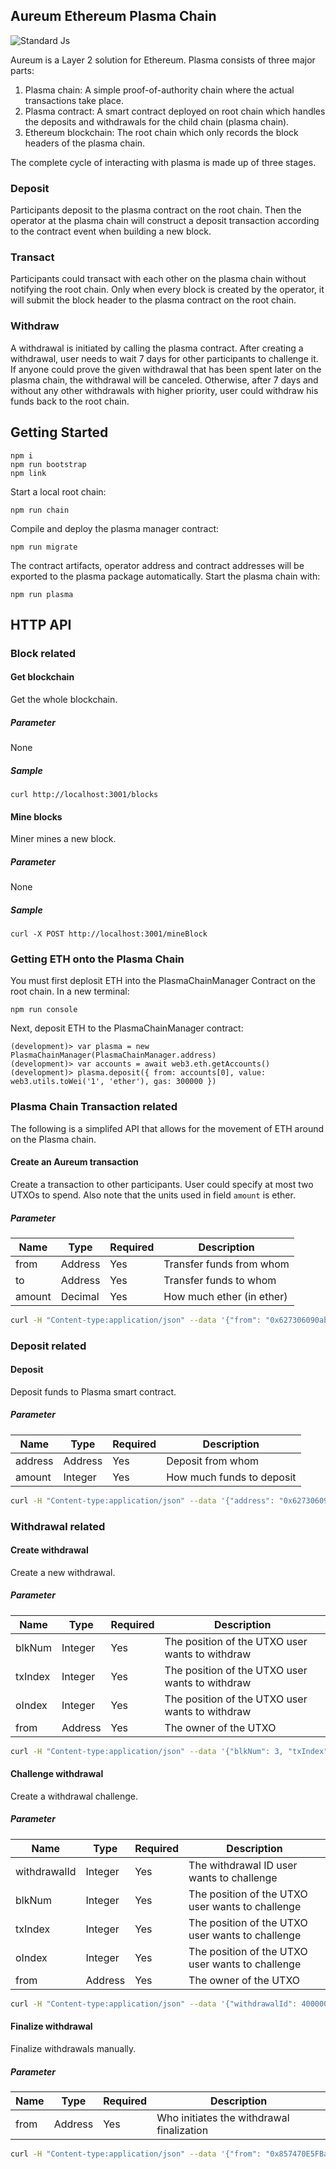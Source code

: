 ## Aureum Ethereum Plasma Chain

![Standard Js](https://cdn.rawgit.com/feross/standard/master/badge.svg)

Aureum is a Layer 2 solution for Ethereum. Plasma consists of three major parts:

1. Plasma chain: A simple proof-of-authority chain where the actual transactions take place.
2. Plasma contract: A smart contract deployed on root chain which handles the deposits and withdrawals for the child chain (plasma chain).
3. Ethereum blockchain: The root chain which only records the block headers of the plasma chain.

The complete cycle of interacting with plasma is made up of three stages.

### Deposit

Participants deposit to the plasma contract on the root chain. Then the operator at the plasma chain will construct a deposit transaction according to the contract event when building a new block.

### Transact

Participants could transact with each other on the plasma chain without notifying the root chain. Only when every block is created by the operator, it will submit the block header to the plasma contract on the root chain.

### Withdraw

A withdrawal is initiated by calling the plasma contract. After creating a withdrawal, user needs to wait 7 days for other participants to challenge it. If anyone could prove the given withdrawal that has been spent later on the plasma chain, the withdrawal will be canceled. Otherwise, after 7 days and without any other withdrawals with higher priority, user could withdraw his funds back to the root chain.

## Getting Started

```
npm i
npm run bootstrap
npm link
```

Start a local root chain:

```
npm run chain
```

Compile and deploy the plasma manager contract:

```
npm run migrate
```

The contract artifacts, operator address and contract addresses will be exported to the plasma package automatically. Start the plasma chain with:

```
npm run plasma
```

## HTTP API

### Block related

#### Get blockchain

Get the whole blockchain.

##### Parameter

None

##### Sample

```
curl http://localhost:3001/blocks
```

#### Mine blocks

Miner mines a new block.

##### Parameter

None

##### Sample

```
curl -X POST http://localhost:3001/mineBlock
```

### Getting ETH onto the Plasma Chain

You must first deplosit ETH into the PlasmaChainManager Contract on the root chain. In a new terminal:

```
npm run console
```

Next, deposit ETH to the PlasmaChainManager contract:

```
(development)> var plasma = new PlasmaChainManager(PlasmaChainManager.address)
(development)> var accounts = await web3.eth.getAccounts()
(development)> plasma.deposit({ from: accounts[0], value: web3.utils.toWei('1', 'ether'), gas: 300000 })
```

### Plasma Chain Transaction related

The following is a simplifed API that allows for the movement of ETH around on the Plasma chain.

#### Create an Aureum transaction

Create a transaction to other participants. User could specify at most two UTXOs to spend. Also note that the units used in field `amount` is ether.

##### Parameter

| Name   | Type    | Required | Description               |
| ------ | ------- | -------- | ------------------------- |
| from   | Address | Yes      | Transfer funds from whom  |
| to     | Address | Yes      | Transfer funds to whom    |
| amount | Decimal | Yes      | How much ether (in ether) |

```bash
curl -H "Content-type:application/json" --data '{"from": "0x627306090abaB3A6e1400e9345bC60c78a8BEf57", "to": "0x3B0bA3134Ac12Cc065d4dBa498a60cba5Ef16098", "amount": 2}' http://localhost:3001/transact
```

### Deposit related

#### Deposit

Deposit funds to Plasma smart contract.

##### Parameter

| Name    | Type    | Required | Description               |
| ------- | ------- | -------- | ------------------------- |
| address | Address | Yes      | Deposit from whom         |
| amount  | Integer | Yes      | How much funds to deposit |

```bash
curl -H "Content-type:application/json" --data '{"address": "0x627306090abaB3A6e1400e9345bC60c78a8BEf57", "amount": 1}' http://localhost:3001/deposit
```

### Withdrawal related

#### Create withdrawal

Create a new withdrawal.

##### Parameter

| Name    | Type    | Required | Description                                     |
| ------- | ------- | -------- | ----------------------------------------------- |
| blkNum  | Integer | Yes      | The position of the UTXO user wants to withdraw |
| txIndex | Integer | Yes      | The position of the UTXO user wants to withdraw |
| oIndex  | Integer | Yes      | The position of the UTXO user wants to withdraw |
| from    | Address | Yes      | The owner of the UTXO                           |

```bash
curl -H "Content-type:application/json" --data '{"blkNum": 3, "txIndex": 1, "oIndex": 0, "from": "0x627306090abaB3A6e1400e9345bC60c78a8BEf57"}' http://localhost:3001/withdraw/create
```

#### Challenge withdrawal

Create a withdrawal challenge.

##### Parameter

| Name         | Type    | Required | Description                                      |
| ------------ | ------- | -------- | ------------------------------------------------ |
| withdrawalId | Integer | Yes      | The withdrawal ID user wants to challenge        |
| blkNum       | Integer | Yes      | The position of the UTXO user wants to challenge |
| txIndex      | Integer | Yes      | The position of the UTXO user wants to challenge |
| oIndex       | Integer | Yes      | The position of the UTXO user wants to challenge |
| from         | Address | Yes      | The owner of the UTXO                            |

```bash
curl -H "Content-type:application/json" --data '{"withdrawalId": 4000000000, "blkNum": 4, "txIndex": 2, "oIndex": 1, "from": "0x857470E5FBa91EE27fa1B84F838ae8220ac91aB8"}' http://localhost:3001/withdraw/challenge
```

#### Finalize withdrawal

Finalize withdrawals manually.

##### Parameter

| Name | Type    | Required | Description                               |
| ---- | ------- | -------- | ----------------------------------------- |
| from | Address | Yes      | Who initiates the withdrawal finalization |

```bash
curl -H "Content-type:application/json" --data '{"from": "0x857470E5FBa91EE27fa1B84F838ae8220ac91aB8"}' http://localhost:3001/withdraw/finalize
```
